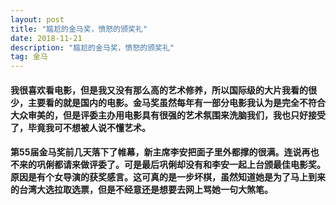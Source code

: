 ```yaml
---
layout: post
title: "尴尬的金马奖，愤怒的颁奖礼"
date: 2018-11-21
description: "尴尬的金马奖，愤怒的颁奖礼"
tag: 金马
---
```


#### 我很喜欢看电影，但是我又没有那么高的艺术修养，所以国际级的大片我看的很少，主要看的就是国内的电影。金马奖虽然每年有一部分电影我认为是完全不符合大众审美的，但是评委主办用电影具有很强的艺术氛围来洗脑我们，我也只好接受了，毕竟我可不想被人说不懂艺术。

#### 第55届金马奖前几天落下了帷幕，新主席李安把面子里外都撑的很满。连说再也不来的巩俐都请来做评委了。可是最后巩俐却没有和李安一起上台颁最佳电影奖。原因是有个女导演的获奖感言。这可真的是一步坏棋，虽然知道她是为了马上到来的台湾大选拉取选票，但是不经意还是想要去网上骂她一句大煞笔。
